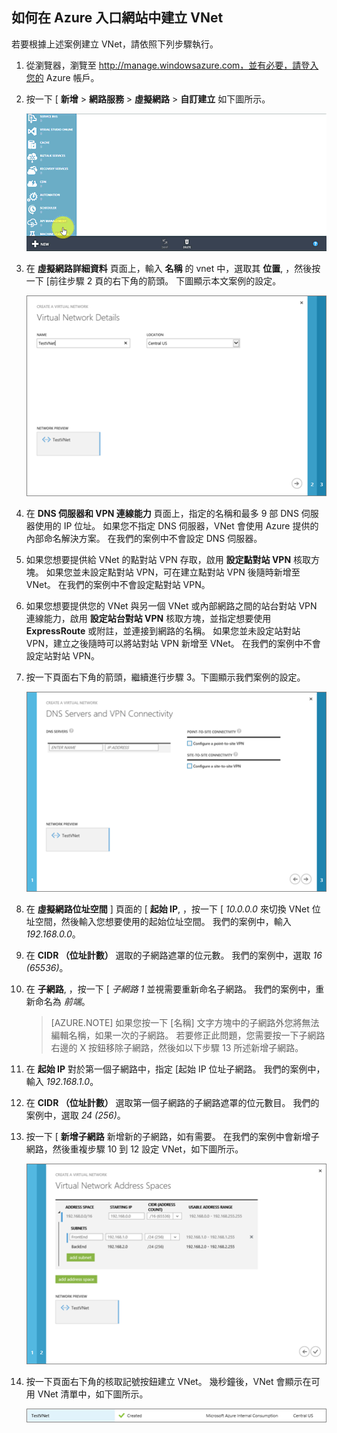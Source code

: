 ## 如何在 Azure 入口網站中建立 VNet

若要根據上述案例建立 VNet，請依照下列步驟執行。

1. 從瀏覽器，瀏覽至 http://manage.windowsazure.com，並有必要，請登入您的 Azure 帳戶。
2. 按一下 [ **新增** > **網路服務** > **虛擬網路** > **自訂建立** 如下圖所示。

    ![在入口網站中建立 VNet](./media/virtual-networks-create-vnet-classic-portal-include/vnet-create-portal-figure1.gif)

3. 在 **虛擬網路詳細資料** 頁面上，輸入 **名稱** 的 vnet 中，選取其 **位置**, ，然後按一下 [前往步驟 2 頁的右下角的箭頭。 下圖顯示本文案例的設定。

    ![虛擬網路詳細資料頁面](./media/virtual-networks-create-vnet-classic-portal-include/vnet-create-portal-figure2.png)

4. 在 **DNS 伺服器和 VPN 連線能力** 頁面上，指定的名稱和最多 9 部 DNS 伺服器使用的 IP 位址。 如果您不指定 DNS 伺服器，VNet 會使用 Azure 提供的內部命名解決方案。 在我們的案例中不會設定 DNS 伺服器。
5. 如果您想要提供給 VNet 的點對站 VPN 存取，啟用 **設定點對站 VPN** 核取方塊。 如果您並未設定點對站 VPN，可在建立點對站 VPN 後隨時新增至 VNet。 在我們的案例中不會設定點對站 VPN。
6. 如果您想要提供您的 VNet 與另一個 VNet 或內部網路之間的站台對站 VPN 連線能力，啟用 **設定站台對站 VPN** 核取方塊，並指定想要使用 **ExpressRoute** 或附註，並連接到網路的名稱。 如果您並未設定站對站 VPN，建立之後隨時可以將站對站 VPN 新增至 VNet。 在我們的案例中不會設定站對站 VPN。
7. 按一下頁面右下角的箭頭，繼續進行步驟 3。下圖顯示我們案例的設定。

    ![DNS 伺服器和 VPN 連線能力頁面](./media/virtual-networks-create-vnet-classic-portal-include/vnet-create-portal-figure3.png)

8. 在 **虛擬網路位址空間** ] 頁面的 [ **起始 IP**, ，按一下 [ *10.0.0.0* 來切換 VNet 位址空間，然後輸入您想要使用的起始位址空間。 我們的案例中，輸入 *192.168.0.0*。 
9. 在 **CIDR （位址計數）** 選取的子網路遮罩的位元數。 我們的案例中，選取 *16 (65536)*。
10. 在 **子網路**, ，按一下 [ *子網路 1* 並視需要重新命名子網路。 我們的案例中，重新命名為 *前端*。

    >[AZURE.NOTE] 如果您按一下 [名稱] 文字方塊中的子網路外您將無法編輯名稱，如果一次的子網路。 若要修正此問題，您需要按一下子網路右邊的 X 按鈕移除子網路，然後如以下步驟 13 所述新增子網路。

11. 在 **起始 IP** 對於第一個子網路中，指定 [起始 IP 位址子網路。 我們的案例中，輸入 *192.168.1.0*。
12. 在 **CIDR （位址計數）** 選取第一個子網路的子網路遮罩的位元數目。 我們的案例中，選取 *24 (256)*。
13. 按一下 [ **新增子網路** 新增新的子網路，如有需要。 在我們的案例中會新增子網路，然後重複步驟 10 到 12 設定 VNet，如下圖所示。

    ![虛擬網路位址空間頁面](./media/virtual-networks-create-vnet-classic-portal-include/vnet-create-portal-figure4.png)

14. 按一下頁面右下角的核取記號按鈕建立 VNet。 幾秒鐘後，VNet 會顯示在可用 VNet 清單中，如下圖所示。

    ![新的虛擬網路](./media/virtual-networks-create-vnet-classic-portal-include/vnet-create-portal-figure5.png)

